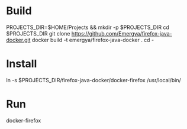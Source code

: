 Build
=====
PROJECTS_DIR=$HOME/Projects && mkdir -p $PROJECTS_DIR
cd $PROJECTS_DIR
git clone https://github.com/Emergya/firefox-java-docker.git
docker build -t emergya/firefox-java-docker .
cd -

Install
=======
ln -s $PROJECTS_DIR/firefox-java-docker/docker-firefox /usr/local/bin/

Run
===
docker-firefox

